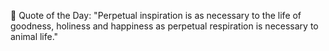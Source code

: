 <!-- start quote -->
💬 Quote of the Day: "Perpetual inspiration is as necessary to the life of goodness, holiness and happiness as perpetual respiration is necessary to animal life."
<!-- end quote -->